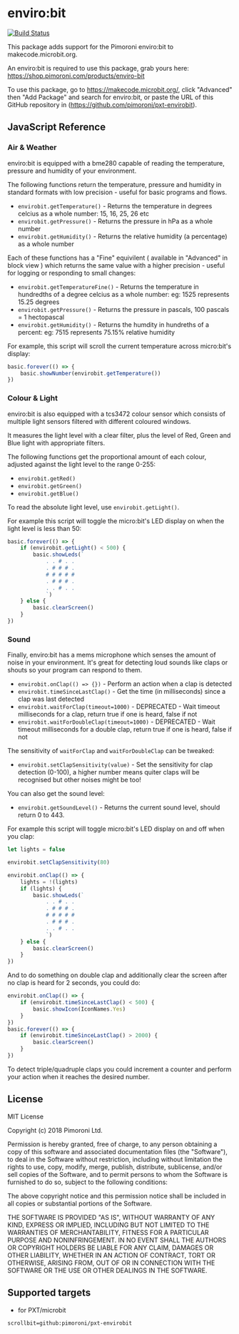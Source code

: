 # enviro:bit

 [![Build Status](https://travis-ci.org/pimoroni/pxt-envirobit.svg?branch=master)](https://travis-ci.org/pimoroni/pxt-envirobit)

This package adds support for the Pimoroni enviro:bit to makecode.microbit.org.

An enviro:bit is required to use this package, grab yours here: https://shop.pimoroni.com/products/enviro-bit

To use this package, go to https://makecode.microbit.org/, click "Advanced" then "Add Package" and search for enviro:bit, or paste the URL of this GitHub repository in (https://github.com/pimoroni/pxt-envirobit). 

## JavaScript Reference

### Air & Weather

enviro:bit is equipped with a bme280 capable of reading the temperature, pressure and humidity of your environment.

The following functions return the temperature, pressure and humidity in standard formats with low precision - useful for basic programs and flows.

* `envirobit.getTemperature()` - Returns the temperature in degrees celcius as a whole number: 15, 16, 25, 26 etc
* `envirobit.getPressure()` - Returns the pressure in hPa as a whole number
* `envirobit.getHumidity()` - Returns the relative humidity (a percentage) as a whole number

Each of these functions has a "Fine" equivilent ( available in "Advanced" in block view ) which returns the same value with a higher precision - useful for logging or responding to small changes:

* `envirobit.getTemperatureFine()` - Returns the temperature in hundredths of a degree celcius as a whole number: eg: 1525 represents 15.25 degrees
* `envirobit.getPressure()` - Returns the pressure in pascals, 100 pascals = 1 hectopascal
* `envirobit.getHumidity()` - Returns the humdity in hundreths of a percent: eg: 7515 represents 75.15% relative humidity

For example, this script will scroll the current temperature across micro:bit's display:

```typescript
basic.forever(() => {
    basic.showNumber(envirobit.getTemperature())
})
```

### Colour & Light

enviro:bit is also equipped with a tcs3472 colour sensor which consists of multiple light sensors filtered with different coloured windows.

It measures the light level with a clear filter, plus the level of Red, Green and Blue light with appropriate filters.

The following functions get the proportional amount of each colour, adjusted against the light level to the range 0-255:

* `envirobit.getRed()`
* `envirobit.getGreen()`
* `envirobit.getBlue()`

To read the absolute light level, use `envirobit.getLight()`.

For example this script will toggle the micro:bit's LED display on when the light level is less than 50:

```typescript
basic.forever(() => {
    if (envirobit.getLight() < 500) {
        basic.showLeds(`
            . . # . .
            . # # # .
            # # # # #
            . # # # .
            . . # . .
            `)
    } else {
        basic.clearScreen()
    }
})
```

### Sound

Finally, enviro:bit has a mems microphone which senses the amount of noise in your environment. It's great for detecting loud sounds like claps or shouts so your program can respond to them.

* `envirobit.onClap(() => {})` - Perform an action when a clap is detected
* `envirobit.timeSinceLastClap()` - Get the time (in milliseconds) since a clap was last detected
* `envirobit.waitForClap(timeout=1000)` - DEPRECATED - Wait timeout milliseconds for a clap, return true if one is heard, false if not
* `envirobit.waitForDoubleClap(timeout=1000)` - DEPRECATED - Wait timeout milliseconds for a double clap, return true if one is heard, false if not

The sensitivity of `waitForClap` and `waitForDoubleClap` can be tweaked:

* `envirobit.setClapSensitivity(value)` - Set the sensitivity for clap detection (0-100), a higher number means quiter claps will be recognised but other noises might be too!

You can also get the sound level:

* `envirobit.getSoundLevel()` - Returns the current sound level, should return 0 to 443.

For example this script will toggle micro:bit's LED display on and off when you clap:

```typescript
let lights = false

envirobit.setClapSensitivity(80)

envirobit.onClap(() => {
    lights = !(lights)
    if (lights) {
        basic.showLeds(`
            . . # . .
            . # # # .
            # # # # #
            . # # # .
            . . # . .
            `)
    } else {
        basic.clearScreen()
    }
})
```

And to do something on double clap and additionally clear the screen after no clap is heard for 2 seconds, you could do:

```typescript
envirobit.onClap(() => {
    if (envirobit.timeSinceLastClap() < 500) {
        basic.showIcon(IconNames.Yes)
    }
})
basic.forever(() => {
    if (envirobit.timeSinceLastClap() > 2000) {
        basic.clearScreen()
    }
})
```

To detect triple/quadruple claps you could increment a counter and perform your action when it reaches the desired number.

## License

MIT License

Copyright (c) 2018 Pimoroni Ltd.

Permission is hereby granted, free of charge, to any person obtaining a copy
of this software and associated documentation files (the "Software"), to deal
in the Software without restriction, including without limitation the rights
to use, copy, modify, merge, publish, distribute, sublicense, and/or sell
copies of the Software, and to permit persons to whom the Software is
furnished to do so, subject to the following conditions:

The above copyright notice and this permission notice shall be included in all
copies or substantial portions of the Software.

THE SOFTWARE IS PROVIDED "AS IS", WITHOUT WARRANTY OF ANY KIND, EXPRESS OR
IMPLIED, INCLUDING BUT NOT LIMITED TO THE WARRANTIES OF MERCHANTABILITY,
FITNESS FOR A PARTICULAR PURPOSE AND NONINFRINGEMENT. IN NO EVENT SHALL THE
AUTHORS OR COPYRIGHT HOLDERS BE LIABLE FOR ANY CLAIM, DAMAGES OR OTHER
LIABILITY, WHETHER IN AN ACTION OF CONTRACT, TORT OR OTHERWISE, ARISING FROM,
OUT OF OR IN CONNECTION WITH THE SOFTWARE OR THE USE OR OTHER DEALINGS IN THE
SOFTWARE.

## Supported targets

* for PXT/microbit

```package
scrollbit=github:pimoroni/pxt-envirobit
```
